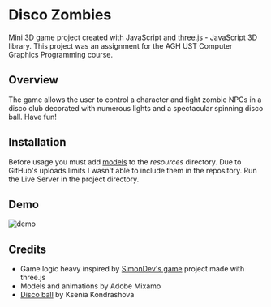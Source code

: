 # Disco Zombies
Mini 3D game project created with JavaScript and [three.js](https://github.com/mrdoob/three.js) - JavaScript 3D library. This project was an assignment for the AGH UST  Computer Graphics Programming course.

## Overview
The game allows the user to control a character and fight zombie NPCs in a disco club decorated with numerous lights and a spectacular spinning disco ball. Have fun!

## Installation
Before usage you must add [models](https://drive.google.com/drive/folders/1ALt_cJLqaPVbxUsHe6bCnEL4xDIAKPfq?usp=drive_link) to the *resources* directory. Due to GitHub's uploads limits I wasn't able to include them in the repository. Run the Live Server in the project directory.

## Demo
![demo](demo.gif) 

## Credits
- Game logic heavy inspired by [SimonDev's game](https://github.com/simondevyoutube/Quick_3D_RPG) project made with three.js 
- Models and animations by Adobe Mixamo
- [Disco ball](https://codepen.io/ksenia-k/pen/ZEjJxWQ) by Ksenia Kondrashova 
